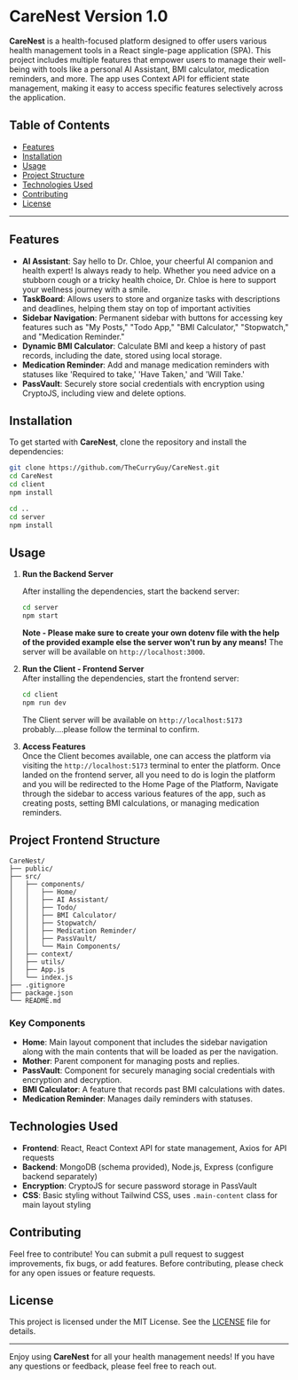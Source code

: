 
# CareNest Version 1.0

**CareNest** is a health-focused platform designed to offer users various health management tools in a React single-page application (SPA). This project includes multiple features that empower users to manage their well-being with tools like a personal AI Assistant, BMI calculator, medication reminders, and more. The app uses Context API for efficient state management, making it easy to access specific features selectively across the application.

## Table of Contents
- [Features](#features)
- [Installation](#installation)
- [Usage](#usage)
- [Project Structure](#project-structure)
- [Technologies Used](#technologies-used)
- [Contributing](#contributing)
- [License](#license)

---

## Features

- **AI Assistant**: Say hello to Dr. Chloe, your cheerful AI companion and health expert! Is always ready to help. Whether you need advice on a stubborn cough or a tricky health choice, Dr. Chloe is here to support your wellness journey with a smile.
- **TaskBoard**: Allows users to store and organize tasks with descriptions and deadlines, helping them stay on top of important activities
- **Sidebar Navigation**: Permanent sidebar with buttons for accessing key features such as "My Posts," "Todo App," "BMI Calculator," "Stopwatch," and "Medication Reminder."
- **Dynamic BMI Calculator**: Calculate BMI and keep a history of past records, including the date, stored using local storage.
- **Medication Reminder**: Add and manage medication reminders with statuses like 'Required to take,' 'Have Taken,' and 'Will Take.'
- **PassVault**: Securely store social credentials with encryption using CryptoJS, including view and delete options.

## Installation

To get started with **CareNest**, clone the repository and install the dependencies:

```bash
git clone https://github.com/TheCurryGuy/CareNest.git
cd CareNest
cd client
npm install
```
```bash
cd ..
cd server
npm install
```

## Usage

1. **Run the Backend Server**
   
   After installing the dependencies, start the backend server:
   
   ```bash
   cd server
   npm start
   ```
   **Note - Please make sure to create your own dotenv file with the help of the provided example else the server won't run by any means!**
   The server will be available on `http://localhost:3000`.
   
2. **Run the Client - Frontend Server**  
   After installing the dependencies, start the frontend server:

   ```bash
   cd client
   npm run dev
   ```

   The Client server will be available on `http://localhost:5173` probably....please follow the terminal to confirm.

3. **Access Features**  
   Once the Client becomes available, one can access the platform via visiting the `http://localhost:5173` terminal to enter the platform.
   Once landed on the frontend server, all you need to do is login the platform and you will be redirected to the Home Page of the Platform,
   Navigate through the sidebar to access various features of the app, such as creating posts, setting BMI calculations, or managing medication reminders.

## Project Frontend Structure

```
CareNest/
├── public/
├── src/
│   ├── components/
│   │   ├── Home/
│   │   ├── AI Assistant/
│   │   ├── Todo/
│   │   ├── BMI Calculator/
│   │   ├── Stopwatch/
│   │   ├── Medication Reminder/
│   │   ├── PassVault/
│   │   └── Main Components/
│   ├── context/
│   ├── utils/
│   ├── App.js
│   └── index.js
├── .gitignore
├── package.json
└── README.md
```

### Key Components

- **Home**: Main layout component that includes the sidebar navigation along with the main contents that will be loaded as per the navigation.
- **Mother**: Parent component for managing posts and replies.
- **PassVault**: Component for securely managing social credentials with encryption and decryption.
- **BMI Calculator**: A feature that records past BMI calculations with dates.
- **Medication Reminder**: Manages daily reminders with statuses.

## Technologies Used

- **Frontend**: React, React Context API for state management, Axios for API requests
- **Backend**: MongoDB (schema provided), Node.js, Express (configure backend separately)
- **Encryption**: CryptoJS for secure password storage in PassVault
- **CSS**: Basic styling without Tailwind CSS, uses `.main-content` class for main layout styling

## Contributing

Feel free to contribute! You can submit a pull request to suggest improvements, fix bugs, or add features. Before contributing, please check for any open issues or feature requests.

## License

This project is licensed under the MIT License. See the [LICENSE](LICENSE) file for details.

---

Enjoy using **CareNest** for all your health management needs! If you have any questions or feedback, please feel free to reach out.
